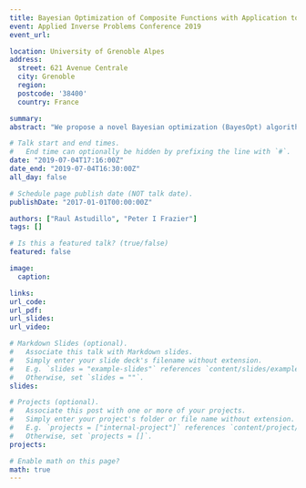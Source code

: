 ```yaml
---
title: Bayesian Optimization of Composite Functions with Application to Computationally Expensive Inverse Problems
event: Applied Inverse Problems Conference 2019
event_url:

location: University of Grenoble Alpes
address:
  street: 621 Avenue Centrale
  city: Grenoble
  region: 
  postcode: '38400'
  country: France

summary: 
abstract: "We propose a novel Bayesian optimization (BayesOpt) algorithm for calibrating black-box derivative-free expensive-to-evaluate computer models.  Our approach finds model parameters x that minimize f(x)=g(h(x)), where h(x) is the model’s vector-valued prediction and g(h(x)) is the sum of squared errors.  Standard BayesOpt models f directly.  By modeling h instead and leveraging knowledge of g, our approach outperforms standard BayesOpt by several orders magnitude on test problems."

# Talk start and end times.
#   End time can optionally be hidden by prefixing the line with `#`.
date: "2019-07-04T17:16:00Z"
date_end: "2019-07-04T16:30:00Z"
all_day: false

# Schedule page publish date (NOT talk date).
publishDate: "2017-01-01T00:00:00Z"

authors: ["Raul Astudillo", "Peter I Frazier"]
tags: []

# Is this a featured talk? (true/false)
featured: false

image:
  caption:

links:
url_code:
url_pdf: 
url_slides: 
url_video:

# Markdown Slides (optional).
#   Associate this talk with Markdown slides.
#   Simply enter your slide deck's filename without extension.
#   E.g. `slides = "example-slides"` references `content/slides/example-slides.md`.
#   Otherwise, set `slides = ""`.
slides:

# Projects (optional).
#   Associate this post with one or more of your projects.
#   Simply enter your project's folder or file name without extension.
#   E.g. `projects = ["internal-project"]` references `content/project/deep-learning/index.md`.
#   Otherwise, set `projects = []`.
projects:

# Enable math on this page?
math: true
---
```

